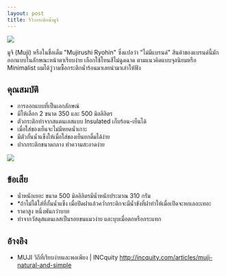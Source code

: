 ```yaml
---
layout: post
title: รีวิวกระติกน้ำมูจิ
---
```


![](https://lh3.googleusercontent.com/r5a4RKcmkYhFvqaLEFUOiLRvB1BbfQBbxMPmu1QUekYZ0ZWYU31fc7kgPHKJkBTWFuespy2En1NgFxW3M4jIuX5ZEui1Ys_MiWhNvlstTlFITW4wzrqRHLxUmdqnNKGSQsisAnRz9CpikYUiY-Rr_Rt41HO8-_1XXuLsxNkk2XG-w4_MpFbhWA4iYh6rXkJepk1sXWrWDr2FtwT2_sgQvV3thdpPvPGaP_JEZjXQdwuTa9-FyicsGMcq8UysofeSc0GZ73VqLoiXh6UJ-eDyivM6QHanFdkkcIVsugixzRsQTbMf3l3-lKFS5fn6ArDDhZYj357Q2a7VSsnZhb0EKVQEww9IMiVr_1iXcaoX9MX4p71XRzg_G60q2NMUkigLLSnRKYXWvN_WkEBVqZ7SORTEwUC1glvUBhw-U_POF_yeT1g7E_2RC-0sGsNSPs2Vgoir4pDWKo5f9ghEqvlEm3umKdWCMy2IQ4doSfNK4Q7S-y8t36DmLvOGHSw1dsWE6Km4Kz1a2FWg6tOebFG2MbbSeq_-mSmUTMjVaCCgvhEfRYiSotst6hYeb-La34OhKYcrfVDZJtXA8J_j1kcaCo1GlEu-dc-CicthG3dAE0Q2cXDNgEQcyvVDXw=w1804-h1352-no)

มูจิ (Muji) หรือในชื่อเต็ม "Mujirushi Ryohin" ซึ่งแปลว่า "ไม่มีแบรนด์" สินค้าของแบรนด์นี้มักออกแบบในลักษณะหน้าตาเรียบง่าย เลือกใช้โทนสีไม่ฉูดฉาด ตามแนวคิดแบบจุลนิยมหรือ Minimalist ผมได้วู่วามซื้อกระติกน้ำร้อนมาเลยนำมาเล่าให้ฟัง

## คุณสมบัติ

- การออกแบบที่เป็นเอกลักษณ์
- มีให้เลือก 2 ขนาด 350 และ 500 มิลลิลิตร 
- ตัวกระติกทำจากสแตนเลสแบบ Insulated เก็บร้อน-เย็นได้ 
- เมื่อใส่ของเย็นจะไม่มีหยดน้ำเกาะ 
- มีตัวกั้นน้ำแข็งให้เมื่อใส่ของเย็นยกดื่มได้ง่าย
- ปากกระติกขนาดกลาง ทำความสะอาดง่าย

![](https://lh3.googleusercontent.com/Erg2iE8U47A_AVQo8BHi7AGHp87GX0tZoJuoj07sFnjTaH35zpJdatUNciL0Bhen-Cu3xAzX2wmbGNw9QArx7kUK9K318fHe4QqJUU-8wiAOh5urszm0Zp5WElokilRwe-CTO3gLytoY-MsSM0nZ-lX2wPGOlsIsiMHKLQxG3XTcNY8M4YFqt1HY-cfFQB1-ymtCgOaobSJw3_Km9iwEdM4nYyruLqXNvDZh2pc3Zni0qSQTjE4aW3nWVPELTHV_bIroHvHdB8vVK1LPSp9d7yrna-KRfDOAj-jOoL7NX-a9hhDpiUOftCg_l-_esHnwGL0n0c7QZ_9UIo8oXPQisTMNci85Gu7gtda_NXE79gDOFc2JlGt23mWxh-Ews1DnHFuwU3KJzQtTD4tbHFt1tRqht2Nn0mWw7SU386XXA6W7eutHeJtfdZiV8zq0kV9FGcthRtTm6pr0b2WfIl7wYe37B5Z0aDQYz5DIomKhaqMZTSlCTJkRSrhC3guva1MgEF98jObmFngpVbY1q4WeqMCS0-OuplUtJ7hibLNB7JOW7qYGD_ftXhjD8DPtO_M4avtmgg8iAUS-wNzYxTIOl12Sa4x5wqC5kchYM7tvDvMj8pCDOJOU1eTV-Q=w1804-h1352-no)

## ข้อเสีย

- น้ำหนักเยอะ ขนาด 500 มิลลิลิตรมีน้ำหนักประมาณ 310 กรัม
- *ถ้าไม่ได้ใส่ที่กั้นน้ำแข็ง เมื่อปิดฝาแล้วคว่ำกระติกจะมีน้ำขังที่ฝาทำให้เมื่อเปิดจะหกเลอะเทอะ
- ราคาสูง หนึ่งพันกว่าบาท
- ทำจากวัสดุสแตนเลสเป็นรอยขนแมวง่าย และบุบเมื่อตกหรือกระแทก

## อ้างอิง

- MUJI วิถีที่เรียบง่ายและพอเพียง | INCquity http://incquity.com/articles/muji-natural-and-simple